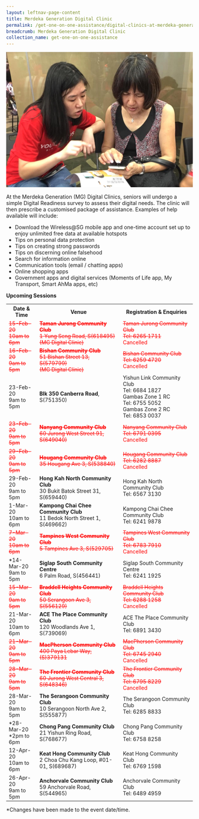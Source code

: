 ```yaml
---
layout: leftnav-page-content
title: Merdeka Generation Digital Clinic
permalink: /get-one-on-one-assistance/digital-clinics-at-merdeka-generation-roadshow/
breadcrumb: Merdeka Generation Digital Clinic
collection_name: get-one-on-one-assistance
---
```


![image](/images/get-one-on-one-assistance/merdeka-clinics1.jpeg)

At the Merdeka Generation (MG) Digital Clinics, seniors will undergo a simple Digital Readiness survey to assess their digital needs. The clinic will then prescribe a customised package of assistance. Examples of help available will include:<br>

* Download the Wireless@SG mobile app and one-time account set up to enjoy unlimited free data at available hotspots<br>
* Tips on personal data protection<br>
* Tips on creating strong passwords<br>
* Tips on discerning online falsehood<br>
* Search for information online<br>
* Communication tools (email / chatting apps)<br>
* Online shopping apps<br>
* Government apps and digital services (Moments of Life app, My Transport, Smart AhMa apps, etc)<br>

**Upcoming Sessions**
<br>

<table>
  <tr><th><b>Date & Time</b></th>
  <th><b>Venue</b></th>
  <th><b>Registration & Enquiries</b></th></tr>
<tr>  
  <td><span style="color:red;"><s>15-Feb-20<br>10am to 6pm</s></span></td>
  <td><span style="color:red;"><s><b>Taman Jurong Community Club</b><br>1 Yung Seng Road, S(618495)<br>(MG Digital Clinic)</s></span></td>
  <td><span style="color:red;"><s>Taman Jurong Community Club <br>Tel: 6265 1711</s> <br>Cancelled</span></td>
  </tr>
<tr>  
  <td><span style="color:red;"><s>16-Feb-20<br>9am to 5pm</s></span></td>
  <td><span style="color:red;"><s><b>Bishan Community Club</b><br>51 Bishan Street 13, S(579799)<br>(MG Digital Clinic)</s></span></td>
  <td><span style="color:red;"><s>Bishan Community Club <br>Tel: 6259 4720</s> <br>Cancelled</span></td>
  </tr>
<tr>  
  <td>23-Feb-20<br>9am to 5pm</td>
  <td><b>Blk 350 Canberra Road</b>, S(751350)</td>
  <td>Yishun Link Community Club<br>Tel: 6684 1827<br>
  Gambas Zone 1 RC<br>Tel: 6755 5052<br>
  Gambas Zone 2 RC<br>Tel: 6853 0037</td>
  </tr>
<tr>  
  <td><span style="color:red;"><s>23-Feb-20<br>9am to 5pm</s></span></td>
  <td><span style="color:red;"><s><b>Nanyang Community Club</b><br>60 Jurong West Street 91, S(649040)</s></span></td>
  <td><span style="color:red;"><s>Nanyang Community Club<br>Tel: 6791 0395</s> <br>Cancelled</span></td>
  </tr>
<tr>  
  <td><span style="color:red;"><s>29-Feb-20<br>9am to 5pm</s></span></td>
  <td><span style="color:red;"><s><b>Hougang Community Club</b><br>35 Hougang Ave 3, S(538840)</s></span></td>
  <td><span style="color:red;"><s>Hougang Community Club<br>Tel: 6282 8887</s> <br>Cancelled</span></td>
  </tr>
<tr>  
  <td>29-Feb-20<br>9am to 5pm</td>
  <td><b>Hong Kah North Community Club</b><br>30 Bukit Batok Street 31, S(659440)</td>
  <td>Hong Kah North Community Club<br>Tel: 6567 3130</td>
  </tr>
<tr>  
  <td>1-Mar-20<br>10am to 6pm</td>
  <td><b>Kampong Chai Chee Community Club</b><br>11 Bedok North Street 1, S(469662)</td>
  <td>Kampong Chai Chee Community Club<br>Tel: 6241 9878</td>
  </tr>
<tr>  
  <td><span style="color:red;"><s>7-Mar-20<br>10am to 6pm</s></span></td>
  <td><span style="color:red;"><s><b>Tampines West Community Club</b><br>5 Tampines Ave 3, S(529705)</s></span></td>
  <td><span style="color:red;"><s>Tampines West Community Club<br>Tel: 6783 7910</s> <br>Cancelled</span></td>
  </tr>
<tr>  
  <td>*14-Mar-20<br>9am to 5pm</td>
  <td><b>Siglap South Community Centre</b><br>6 Palm Road, S(456441)</td>
  <td>Siglap South Community Centre <br>Tel: 6241 1925</td>
  </tr>
<tr>  
  <td><span style="color:red;"><s>15-Mar-20<br>9am to 5pm</s></span></td>
  <td><span style="color:red;"><s><b>Braddell Heights Community Club</b><br>50 Serangoon Ave 3, S(556129)</s></span></td>
  <td><span style="color:red;"><s>Braddell Heights Community Club<br>Tel: 6288 1258</s> <br>Cancelled</span></td>
  </tr>
<tr>  
  <td>21-Mar-20<br>10am to 6pm</td>
  <td><b>ACE The Place Community Club</b><br>120 Woodlands Ave 1, S(739069)</td>
  <td>ACE The Place Community Club<br>Tel: 6891 3430</td>
  </tr>
<tr>  
  <td><span style="color:red;"><s>21-Mar-20<br>9am to 5pm</s></span></td>
  <td><span style="color:red;"><s><b>MacPherson Community Club</b><br>400 Paya Lebar Way, (S)379131</s></span></td>
  <td><span style="color:red;"><s>MacPherson Community Club<br>Tel: 6745 2940</s> <br>Cancelled</span></td>
  </tr>
<tr>  
  <td><span style="color:red;"><s>28-Mar-20<br>9am to 5pm</s></span></td>
  <td><span style="color:red;"><s><b>The Frontier Community Club</b><br>60 Jurong West Central 3, S(648346)</s></span></td>
  <td><span style="color:red;"><s>The Frontier Community Club<br>Tel: 6795 8229</s> <br>Cancelled</span></td>
  </tr>
<tr>  
  <td>28-Mar-20<br>9am to 5pm</td>
  <td><b>The Serangoon Community Club</b><br>10 Serangoon North Ave 2, S(555877)</td>
  <td>The Serangoon Community Club<br>Tel: 6285 8833</td>
  </tr>
<tr>  
  <td>*28-Mar-20<br>*2pm to 6pm</td>
  <td><b>Chong Pang Community Club</b><br>21 Yishun Ring Road, S(768677)</td>
  <td>Chong Pang Community Club<br>Tel: 6758 8258</td>
  </tr>
<tr>  
<td>12-Apr-20<br>10am to 6pm</td>
  <td><b>Keat Hong Community Club</b><br>2 Choa Chu Kang Loop, #01-01, S(689687)</td>
  <td>Keat Hong Community Club<br>Tel: 6769 1598</td>
  </tr> 
<tr>
  <td>26-Apr-20<br>9am to 5pm</td>
  <td><b>Anchorvale Community Club</b><br>59 Anchorvale Road, S(544965)</td>
  <td>Anchorvale Community Club<br>Tel: 6489 4959</td>
  </tr> 
</table>

*Changes have been made to the event date/time.
